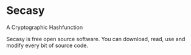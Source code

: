 # Secasy

A Cryptographic Hashfunction

Secasy is free open source software. You can download, read, use and modify every bit of source code.
